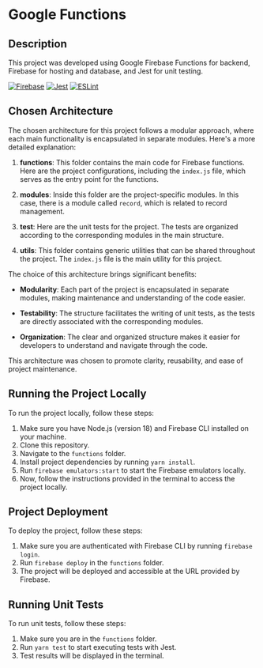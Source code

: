 # Google Functions

## Description

This project was developed using Google Firebase Functions for backend, Firebase for hosting and database, and Jest for unit testing.

[![Firebase](https://img.shields.io/badge/firebase-9C27B0?style=flat&logo=firebase&logoColor=white)](https://firebase.google.com/)
[![Jest](https://img.shields.io/badge/jest-C21325?style=flat&logo=jest&logoColor=white)](https://jestjs.io/)
[![ESLint](https://img.shields.io/badge/eslint-4B32C3?style=flat&logo=eslint&logoColor=white)](https://eslint.org/)

## Chosen Architecture

The chosen architecture for this project follows a modular approach, where each main functionality is encapsulated in separate modules. Here's a more detailed explanation:

1. **functions**: This folder contains the main code for Firebase functions. Here are the project configurations, including the `index.js` file, which serves as the entry point for the functions.

2. **modules**: Inside this folder are the project-specific modules. In this case, there is a module called `record`, which is related to record management.

3. **test**: Here are the unit tests for the project. The tests are organized according to the corresponding modules in the main structure.

4. **utils**: This folder contains generic utilities that can be shared throughout the project. The `index.js` file is the main utility for this project.

The choice of this architecture brings significant benefits:

- **Modularity**: Each part of the project is encapsulated in separate modules, making maintenance and understanding of the code easier.

- **Testability**: The structure facilitates the writing of unit tests, as the tests are directly associated with the corresponding modules.

- **Organization**: The clear and organized structure makes it easier for developers to understand and navigate through the code.

This architecture was chosen to promote clarity, reusability, and ease of project maintenance.

## Running the Project Locally

To run the project locally, follow these steps:

1. Make sure you have Node.js (version 18) and Firebase CLI installed on your machine.
2. Clone this repository.
3. Navigate to the `functions` folder.
4. Install project dependencies by running `yarn install`.
5. Run `firebase emulators:start` to start the Firebase emulators locally.
6. Now, follow the instructions provided in the terminal to access the project locally.

## Project Deployment

To deploy the project, follow these steps:

1. Make sure you are authenticated with Firebase CLI by running `firebase login`.
2. Run `firebase deploy` in the `functions` folder.
3. The project will be deployed and accessible at the URL provided by Firebase.

## Running Unit Tests

To run unit tests, follow these steps:

1. Make sure you are in the `functions` folder.
2. Run `yarn test` to start executing tests with Jest.
3. Test results will be displayed in the terminal.
